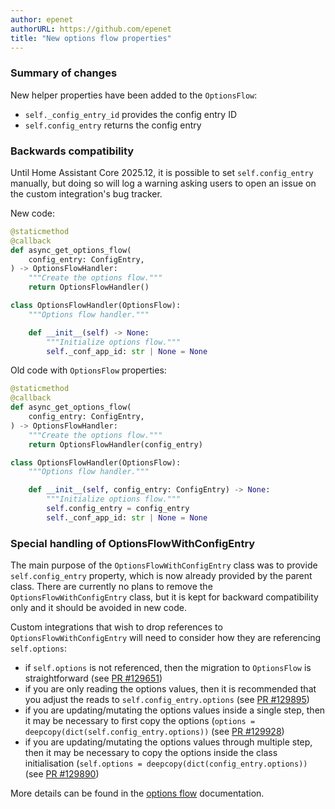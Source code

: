 ```yaml
---
author: epenet
authorURL: https://github.com/epenet
title: "New options flow properties"
---
```


### Summary of changes
New helper properties have been added to the `OptionsFlow`:
- `self._config_entry_id` provides the config entry ID
- `self.config_entry` returns the config entry

### Backwards compatibility
Until Home Assistant Core 2025.12, it is possible to set `self.config_entry` manually, but doing so will log a warning asking users to open an issue on the custom integration's bug tracker.

New code:
```python
@staticmethod
@callback
def async_get_options_flow(
    config_entry: ConfigEntry,
) -> OptionsFlowHandler:
    """Create the options flow."""
    return OptionsFlowHandler()

class OptionsFlowHandler(OptionsFlow):
    """Options flow handler."""

    def __init__(self) -> None:
        """Initialize options flow."""
        self._conf_app_id: str | None = None
```

Old code with `OptionsFlow` properties:
```python
@staticmethod
@callback
def async_get_options_flow(
    config_entry: ConfigEntry,
) -> OptionsFlowHandler:
    """Create the options flow."""
    return OptionsFlowHandler(config_entry)

class OptionsFlowHandler(OptionsFlow):
    """Options flow handler."""

    def __init__(self, config_entry: ConfigEntry) -> None:
        """Initialize options flow."""
        self.config_entry = config_entry
        self._conf_app_id: str | None = None
```

### Special handling of OptionsFlowWithConfigEntry
The main purpose of the `OptionsFlowWithConfigEntry` class was to provide `self.config_entry` property, which is now already provided by the parent class.
There are currently no plans to remove the `OptionsFlowWithConfigEntry` class, but it is kept for backward compatibility only and it should be avoided in new code.

Custom integrations that wish to drop references to `OptionsFlowWithConfigEntry` will need to consider how they are referencing `self.options`:
- if `self.options` is not referenced, then the migration to `OptionsFlow` is straightforward (see [PR #129651](https://github.com/home-assistant/core/pull/129651))
- if you are only reading the options values, then it is recommended that you adjust the reads to `self.config_entry.options` (see [PR #129895](https://github.com/home-assistant/core/pull/129895))
- if you are updating/mutating the options values inside a single step, then it may be necessary to first copy the options (`options = deepcopy(dict(self.config_entry.options))` (see [PR #129928](https://github.com/home-assistant/core/pull/129928))
- if you are updating/mutating the options values through multiple step, then it may be necessary to copy the options inside the class initialisation (`self.options = deepcopy(dict(config_entry.options))` (see [PR #129890]( https://github.com/home-assistant/core/pull/129890))

More details can be found in the [options flow](/docs/config_entries_options_flow_handler) documentation.
